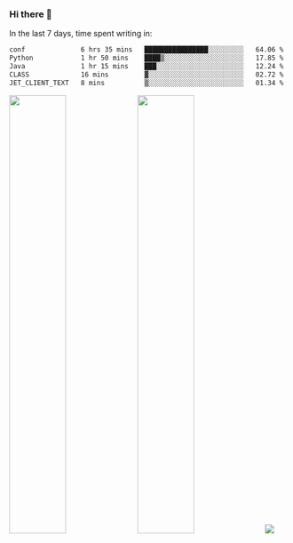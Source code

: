 ### Hi there 👋

In the last 7 days, time spent writing in:

<!--START_SECTION:waka-->

```txt
conf              6 hrs 35 mins   ████████████████░░░░░░░░░   64.06 %
Python            1 hr 50 mins    ████▒░░░░░░░░░░░░░░░░░░░░   17.85 %
Java              1 hr 15 mins    ███░░░░░░░░░░░░░░░░░░░░░░   12.24 %
CLASS             16 mins         ▓░░░░░░░░░░░░░░░░░░░░░░░░   02.72 %
JET_CLIENT_TEXT   8 mins          ▒░░░░░░░░░░░░░░░░░░░░░░░░   01.34 %
```

<!--END_SECTION:waka-->

<img src="https://wakatime.com/share/@jimtje/5d0c92de-08f8-4a72-8f2f-6a9693d1e318.svg" width=45% height=45%> <img src="https://wakatime.com/share/@jimtje/501498ae-bda5-4da7-a89d-b40bcdd5556d.svg" width=45% height=45%>
![](https://hit.yhype.me/github/profile?user_id=43537315)
